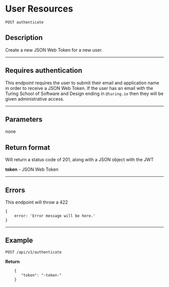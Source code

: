 # User Resources

    POST authenticate

## Description
Create a new JSON Web Token for a new user.

***

## Requires authentication
This endpoint requires the user to submit their email and application name in order to receive a JSON Web Token.  If the user has an email with the Turing School of Software and Design ending in `@turing.io` then they will be given administrative access.
***

## Parameters
none
## Return format

Will return a status code of 201, along with a JSON object with the JWT

**token** - JSON Web Token

***

## Errors
This endpoint will throw a 422

```
{
    error: 'Error message will be here.'
}
```

***

## Example

    POST /api/v1/authenticate

**Return**

```
    {
       "token": "-token-"
    }
```
